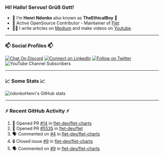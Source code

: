 ### Hi! Hallo! Servus! Grüß Gott!

- 🙂  I’m **Henri Ndonko** also known as **TheEthicalBoy** 👾
- 🚀  Active OpenSource Contributor - Maintainer of [Flet](https://github.com/flet-dev/flet) 
- 👨‍🏫  I write articles on [Medium](https://ndonkohenri.medium.com/) and make videos on [Youtube](https://youtube.com/@ndonkoHenri).

---

### 📫 Social Profiles 📫

[![Chat On Discord](https://img.shields.io/badge/--discord?label=Username=the_ethical_boy&logo=Discord&style=social)](https://github.com/ndonkoHenri) 
[![Connect on LinkedIn](https://img.shields.io/badge/--linkedin?label=LinkedIn&logo=LinkedIn&style=social)](https://www.linkedin.com/in/ndonkohenri) 
[![Follow on Twitter](https://img.shields.io/badge/--twitter?label=Twitter&logo=Twitter&style=social)](https://twitter.com/ndonkoHenri)
![YouTube Channel Subscribers](https://img.shields.io/youtube/channel/subscribers/UC2j9sVx0O7M8CebjMtyCuNQ?style=social&label=Youtube&link=https%3A%2F%2Fyoutube.com%2F%40ndonkoHenri)

---

### 📈 Some Stats 📈

<!-- <a href="https://github.com/ndonkoHenri">
<img src="https://github.com/ndonkoHenri/github-stats/blob/master/generated/overview.svg#gh-dark-mode-only" />
<img src="https://github.com/ndonkoHenri/github-stats/blob/master/generated/languages.svg#gh-dark-mode-only" />
<img src="https://github.com/ndonkoHenri/github-stats/blob/master/generated/overview.svg#gh-light-mode-only" />
<img src="https://github.com/ndonkoHenri/github-stats/blob/master/generated/languages.svg#gh-light-mode-only" />
</a> -->

<!-- ![ndonkoHenri's GitHub stats](https://github-readme-stats.vercel.app/api?username=ndonkoHenri&show_icons=true) -->

![ndonkoHenri's GitHub stats](https://github-readme-stats.vercel.app/api?username=ndonkoHenri&theme=tokyonight&show_icons=true&title_color=fff&text_color=fff)

<!-- [![Top Langs](https://github-readme-stats.vercel.app/api/top-langs/?username=ndonkoHenri)](https://github.com/ndonkoHenri/github-readme-stats) -->

---

### :zap: Recent GitHub Activity :zap:

<!--START_SECTION:activity-->
1. 💪 Opened PR [#14](https://github.com/flet-dev/flet-charts/pull/14) in [flet-dev/flet-charts](https://github.com/flet-dev/flet-charts)
2. 💪 Opened PR [#5535](https://github.com/flet-dev/flet/pull/5535) in [flet-dev/flet](https://github.com/flet-dev/flet)
3. 🗣 Commented on [#4](https://github.com/flet-dev/flet-charts/issues/4#issuecomment-3172645891) in [flet-dev/flet-charts](https://github.com/flet-dev/flet-charts)
4. 🔒 Closed issue [#9](https://github.com/flet-dev/flet-charts/issues/9) in [flet-dev/flet-charts](https://github.com/flet-dev/flet-charts)
5. 🗣 Commented on [#9](https://github.com/flet-dev/flet-charts/issues/9#issuecomment-3171910346) in [flet-dev/flet-charts](https://github.com/flet-dev/flet-charts)
<!--END_SECTION:activity-->

